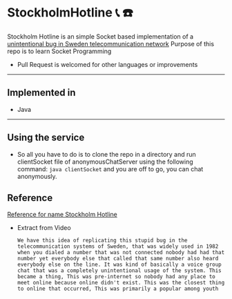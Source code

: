# StockholmHotline :telephone_receiver: :phone:

Stockholm Hotline is an simple Socket based implementation of a [unintentional bug in 
Sweden telecommunication network](#reference)
Purpose of this repo is to learn Socket Programming

- Pull Request is welcomed for other languages or improvements 

----------------------

## Implemented in
- Java

----------------------

## Using the service
- So all you have to do is to clone the repo in a directory and run clientSocket file of anonymousChatServer using the following command:
    `java clientSocket` and you are off to go, you can chat anonymously.

## Reference

[Reference for name Stockholm Hotline](https://www.youtube.com/watch?v=zFO1cRr5-qY&t=122)

- Extract from Video

    `We have this idea of replicating this stupid bug in the telecommunication
    systems of Sweden, that was widely used in 1982 when you dialed a number that was not
    connected nobody had had that number yet everybody else that called that same number
    also heard everybody else on the line. It was kind of basically a voice group chat
    that was a completely unintentional usage of the system. This became a thing, This
    was pre-internet so nobody had any place to meet online because online didn't exist. This
    was the closest thing to online that occurred, This was primarily a popular among youth`


